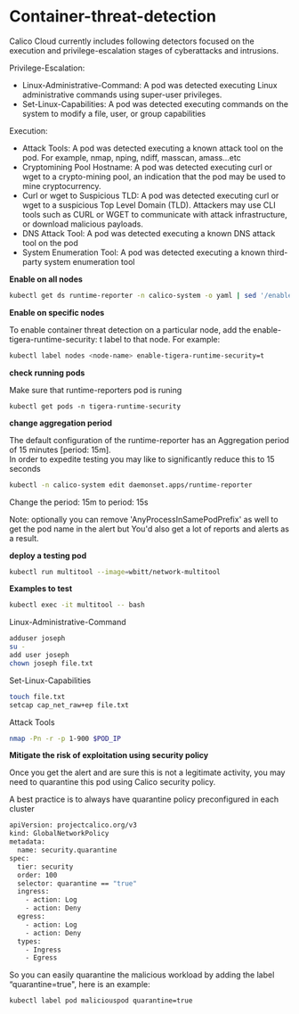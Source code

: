# Container-threat-detection

Calico Cloud currently includes following detectors focused on the execution and privilege-escalation stages of cyberattacks and intrusions.
 
Privilege-Escalation: 
- Linux-Administrative-Command: A pod was detected executing Linux administrative commands using super-user privileges.
- Set-Linux-Capabilities: A pod was detected executing commands on the system to modify a file, user, or group capabilities

Execution:
- Attack Tools: A pod was detected executing a known attack tool on the pod. For example, nmap, nping, ndiff, masscan, amass…etc
- Cryptomining Pool Hostname: A pod was detected executing curl or wget to a crypto-mining pool, an indication that the pod may be used to mine cryptocurrency.
- Curl or wget to Suspicious TLD: A pod was detected executing curl or wget to a suspicious Top Level Domain (TLD). Attackers may use CLI tools such as CURL or WGET to communicate with attack infrastructure, or download malicious payloads. 
- DNS Attack Tool: A pod was detected executing a known DNS attack tool on the pod
- System Enumeration Tool: A pod was detected executing a known third-party system enumeration tool



**Enable on all nodes**

```bash
kubectl get ds runtime-reporter -n calico-system -o yaml | sed '/enable-tigera-runtime-security/d' | kubectl apply -f -
```

**Enable on specific nodes**

To enable container threat detection on a particular node, add the enable-tigera-runtime-security: t label to that node. For example:

```bash
kubectl label nodes <node-name> enable-tigera-runtime-security=t
```

**check running pods** 

Make sure that runtime-reporters pod is runing 

```basg
kubectl get pods -n tigera-runtime-security
```

**change aggregation period**

The default configuration of the runtime-reporter has an Aggregation period of 15  minutes [period: 15m].  
In order to expedite testing you may like to significantly reduce this to 15 seconds

```bash
kubectl -n calico-system edit daemonset.apps/runtime-reporter
```
Change the period: 15m to period: 15s 

Note: optionally you can remove 'AnyProcessInSamePodPrefix' as well to get the pod name in the alert but You'd also get a lot of reports and alerts as a result. 

**deploy a testing pod**

```bash
kubectl run multitool --image=wbitt/network-multitool
```

**Examples to test**

```bash
kubectl exec -it multitool -- bash
```

Linux-Administrative-Command

```bash
adduser joseph
su -
add user joseph
chown joseph file.txt
```

Set-Linux-Capabilities

```bash
touch file.txt
setcap cap_net_raw+ep file.txt
 ```
 
Attack Tools
```bash
nmap -Pn -r -p 1-900 $POD_IP
```

**Mitigate the risk of exploitation using security policy**

Once you get the alert and are sure this is not a legitimate activity, you may need to quarantine this pod using Calico security policy. 

A best practice is to always have quarantine policy preconfigured in each cluster  


```bash
apiVersion: projectcalico.org/v3
kind: GlobalNetworkPolicy
metadata:
  name: security.quarantine
spec:
  tier: security
  order: 100
  selector: quarantine == "true"
  ingress:
    - action: Log
    - action: Deny
  egress:
    - action: Log
    - action: Deny
  types:
    - Ingress
    - Egress
```

So you can easily quarantine the malicious workload by adding the label “quarantine=true", here is an example:

```bash
kubectl label pod maliciouspod quarantine=true
```
 

 
